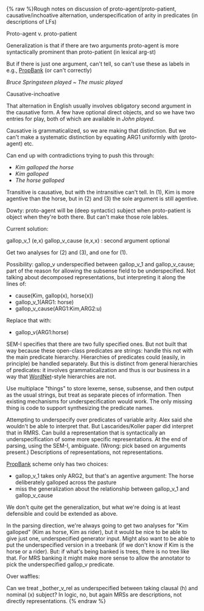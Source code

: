 {% raw %}Rough notes on discussion of proto-agent/proto-patient,
causative/inchoative alternation, underspecification of arity in
predicates (in descriptions of LFs)

Proto-agent v. proto-patient

Generalization is that if there are two arguments proto-agent is more
syntactically prominent than proto-patient (in lexical arg-st)

But if there is just one argument, can't tell, so can't use these as
labels in e.g., [PropBank](/PropBank) (or can't correctly)

*Bruce Springsteen played \~ The music played*

Causative-inchoative

That alternation in English usually involves obligatory second argument
in the causative form. A few have optional direct objects, and so we
have two entries for play, both of which are available in *John played*.

Causative is grammaticalized, so we are making that distinction. But we
can't make a systematic distinction by equating ARG1 uniformly with
(proto-agent) etc.

Can end up with contradictions trying to push this through:

- *Kim galloped the horse*
- *Kim galloped*
- *The horse galloped*

Transitive is causative, but with the intransitive can't tell. In (1),
Kim is more agentive than the horse, but in (2) and (3) the sole
argument is still agentive.

Dowty: proto-agent will be (deep syntactic) subject when proto-patient
is object when they're both there. But can't make those role lables.

Current solution:

gallop\_v\_1 (e,x) gallop\_v\_cause (e,x,x) : second argument optional

Get two analyses for (2) and (3), and one for (1).

Possibility: gallop\_v underspecified between gallop\_v\_1 and
gallop\_v\_cause; part of the reason for allowing the subsense field to
be underspecified. Not talking about decomposed representations, but
interpreting it along the lines of:

- cause(Kim, gallop(x), horse(x))
- gallop\_v\_1(ARG1: horse)
- gallop\_v\_cause(ARG1:Kim,ARG2:u)

Replace that with:

- gallop\_v(ARG1:horse)

SEM-I specifies that there are two fully specified ones. But not built
that way because these open-class predicates are strings: handle this
not with the main predicate hierarchy. Hierarchies of predicates could
(easily, in principle) be handled separately. But this is distinct from
general hierarchies of predicates: it involves grammaticalization and
thus is our business in a way that [WordNet](/WordNet)-style hierarchies
are not.

Use multiplace "things" to store lexeme, sense, subsense, and then
output as the usual strings, but treat as separate pieces of
information. Then existing mechanisms for underspecification would work.
The only missing thing is code to support synthesizing the predicate
names.

Attempting to underspecify over predicates of variable arity. Alex said
she wouldn't be able to interpret that. But Lascarides/Koller paper did
interpret that in RMRS. Can build a representation that is syntactically
an underspecification of some more specific representations. At the end
of parsing, using the SEM-I, ambiguate. (Wrong: pick based on arguments
present.) Descriptions of representations, not representations.

[PropBank](/PropBank) scheme only has two choices:

- gallop\_v\_1 takes only ARG2, but that's an agentive argument: The
horse deliberately galloped across the pasture
- miss the generalization about the relationship between gallop\_v\_1
and gallop\_v\_cause

We don't quite get the generalization, but what we're doing is at least
defensible and could be extended as above.

In the parsing direction, we're always going to get two analyses for
"Kim galloped" (Kim as horse, Kim as rider), but it would be nice to be
able to give just one, underspecified generator input. Might also want
to be able to put the underspecified version in a treebank (if we don't
know if Kim is the horse or a rider). But: if what's being banked is
trees, there is no tree like that. For MRS banking it might make more
sense to allow the annotator to pick the underspecified gallop\_v
predicate.

Over waffles:

Can we treat \_bother\_v\_rel as underspecified between taking clausal
(h) and nominal (x) subject? In logic, no, but again MRSs are
descriptions, not directly representations.
<update date omitted for speed>{% endraw %}